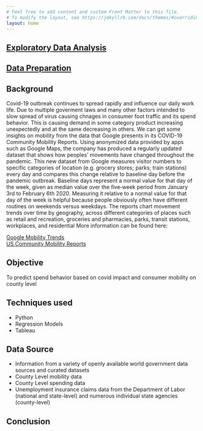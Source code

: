 ```yaml
---
# Feel free to add content and custom Front Matter to this file.
# To modify the layout, see https://jekyllrb.com/docs/themes/#overriding-theme-defaults
layout: home
---
```

<h2><b><div class="trigger"><a class="page-link" href="/us-mobility-covid/eda/">Exploratory Data Analysis</a></div></b></h2>

<h2><b><div class="trigger"><a class="page-link" href="/us-mobility-covid/data_prep/">Data Preparation</a></div></b></h2>

## **Background**
Covid-19 outbreak continues to spread rapidly and influence our daily work life. 
Due to multiple goverment laws and many other factors intended to slow spread of virus causing chnages in consumer foot traffic and its spend behavior.
This is causing demand in some category product increasing unexpectedly and at the same decreasing in others. 
We can get some insights on mobility from the data that Google presents in its COVID-19 Community Mobility Reports. 
Using anonymized data provided by apps such as Google Maps, the company has produced a regularly updated dataset that shows how peoples’ movements have changed throughout the pandemic.
This new dataset from Google measures visitor numbers to specific categories of location (e.g. grocery stores; parks; train stations) every day and compares this change relative to baseline day before the pandemic outbreak. 
Baseline days represent a normal value for that day of the week, given as median value over the five‑week period from January 3rd to February 6th 2020.
Measuring it relative to a normal value for that day of the week is helpful because people obviously often have different routines on weekends versus weekdays.
The reports chart movement trends over time by geography, across different categories of places such as retail and recreation, groceries and pharmacies, parks, transit stations, workplaces, and residential
More information can be found here:  

[Google Mobility Trends](https://ourworldindata.org/covid-mobility-trends)  
[US Community Mobility Reports](https://www.gstatic.com/covid19/mobility/2020-07-21_US_Mobility_Report_en.pdf)

## **Objective**
To predict spend behavior based on covid impact and consumer mobility on county level

## **Techniques used**
- Python
- Regression Models
- Tableau

## **Data Source**
- Information from a variety of openly available world government data sources and curated datasets
- County Level mobility data
- County Level spending data
- Unemployment insurance claims data from the Department of Labor (national and state-level) and numerous individual state agencies (county-level)

## **Conclusion**



